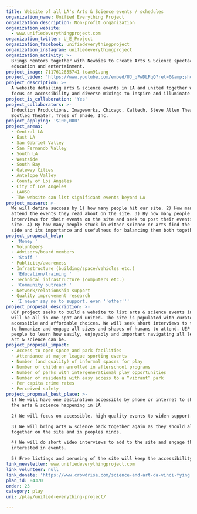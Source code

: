 ```yaml
---
title: Website of all LA's Arts & Science events / schedules
organization_name: Unified Everything Project
organization_description: Non-profit organization
organization_website:
  - www.unifiedeverythingproject.com
organization_twitter: U_E_Project
organization_facebook: unifiedeverythingproject
organization_instagram: unifiedeverythingproject
organization_activity: >-
  Brings Mentors together with Newbies to Create Arts & Science spectacles for
  education and entertainment.
project_image: 7117612655741-team91.png
project_video: 'https://www.youtube.com/embed/UJ_qFwDLFqQ?rel=0&amp;showinfo=0'
project_description: >-
  A website detailing arts & science events in LA and united together with a
  focus on accessibility and diverse mixings to inspire and illuminate.
project_is_collaboration: 'Yes'
project_collaborators: >-
  Induction Productions, Imageworks, Chicago, Caltech, Steve Allen Theater,
  Bootleg Theater, Trees of Shade, Inc.
project_applying: '$100,000'
project_areas:
  - Central LA
  - East LA
  - San Gabriel Valley
  - San Fernando Valley
  - South LA
  - Westside
  - South Bay
  - Gateway Cities
  - Antelope Valley
  - County of Los Angeles
  - City of Los Angeles
  - LAUSD
  - The website can list significant events beyond LA
project_measure: >-
  We will define success by 1) how many people hit our site. 2) How many people
  attend the events they read about on the site. 3) By how many people give
  interviews for their events on the site and seek to post their events on the
  site. 4) By how many people stuck in either science or arts find the other
  side and its importance and usefulness for balancing them both together.
project_proposal_help:
  - 'Money '
  - Volunteers
  - Advisors/board members
  - 'Staff '
  - Publicity/awareness
  - Infrastructure (building/space/vehicles etc.)
  - 'Education/training '
  - Technical infrastructure (computers etc.)
  - 'Community outreach '
  - Network/relationship support
  - Quality improvement research
  - 'I never say no to support, even ''other'''
project_proposal_description: >-
  UEP project seeks to build a website to list arts & science events in LA. It
  will be all in one spot and united. The site is populated with curated,
  accessible and affordable choices. We will seek short interviews to the events
  to humanize and engage all sizes and shapes of humans to attend. UEP wants
  people to learn how easily, enjoyably and important navigating all levels of
  art & science can be.
project_proposal_impact:
  - Access to open space and park facilities
  - Attendance at major league sporting events
  - Number (and quality) of informal spaces for play
  - Number of children enrolled in afterschool programs
  - Number of parks with intergenerational play opportunities
  - Number of residents with easy access to a “vibrant” park
  - Per capita crime rates
  - Perceived safety
project_proposal_best_place: >-
  1) We will have one destination accessible by phone or internet to show all
  the arts & science happening in LA

  2) We will focus on accessible, high quality events to widen support.

  3) We will bring arts & science back together again as they should always be
  together on the site and in peoples minds.

  4) We will do short video interviews to add to the site and engage those
  interested in events. 

  5) Free listings and perusing of the site will keep the accessibility high.
link_newsletter: www.unifiedeverythingproject.com
link_volunteer: null
link_donate: 'https://www.crowdrise.com/science-and-art-da-vinci-fying'
plan_id: 84370
order: 23
category: play
uri: /play/unified-everything-project/

---
```

